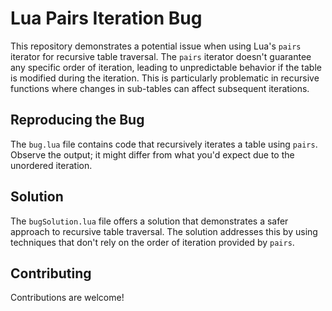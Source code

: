 # Lua Pairs Iteration Bug

This repository demonstrates a potential issue when using Lua's `pairs` iterator for recursive table traversal.  The `pairs` iterator doesn't guarantee any specific order of iteration, leading to unpredictable behavior if the table is modified during the iteration.  This is particularly problematic in recursive functions where changes in sub-tables can affect subsequent iterations.

## Reproducing the Bug

The `bug.lua` file contains code that recursively iterates a table using `pairs`.  Observe the output; it might differ from what you'd expect due to the unordered iteration.

## Solution

The `bugSolution.lua` file offers a solution that demonstrates a safer approach to recursive table traversal.  The solution addresses this by using techniques that don't rely on the order of iteration provided by `pairs`. 

## Contributing

Contributions are welcome!